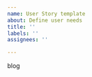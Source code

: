 ```yaml
---
name: User Story template
about: Define user needs
title: ''
labels: ''
assignees: ''

---
```


blog
